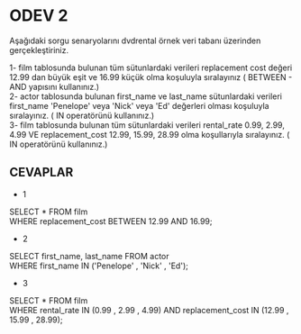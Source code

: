 # ODEV 2

Aşağıdaki sorgu senaryolarını dvdrental örnek veri tabanı üzerinden gerçekleştiriniz.

1- film tablosunda bulunan tüm sütunlardaki verileri replacement cost değeri 12.99 dan büyük eşit ve 16.99 küçük olma koşuluyla sıralayınız ( BETWEEN - AND yapısını kullanınız.)    
2- actor tablosunda bulunan first_name ve last_name sütunlardaki verileri first_name 'Penelope' veya 'Nick' veya 'Ed' değerleri olması koşuluyla sıralayınız. ( IN operatörünü kullanınız.)    
3- film tablosunda bulunan tüm sütunlardaki verileri rental_rate 0.99, 2.99, 4.99 VE replacement_cost 12.99, 15.99, 28.99 olma koşullarıyla sıralayınız. ( IN operatörünü kullanınız.)

## CEVAPLAR
* 1

SELECT * FROM film  
WHERE replacement_cost BETWEEN 12.99 AND 16.99;  
* 2

SELECT first_name, last_name FROM actor  
WHERE first_name IN ('Penelope' , 'Nick' , 'Ed');  
* 3

SELECT * FROM film  
WHERE rental_rate IN (0.99 , 2.99 , 4.99) AND replacement_cost IN (12.99 , 15.99 , 28.99);
